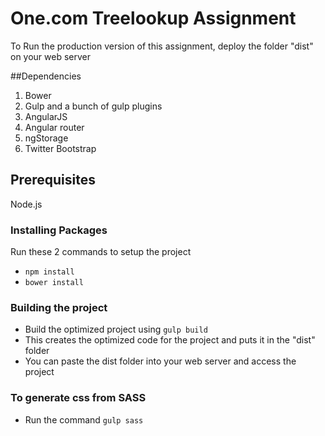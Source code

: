 # One.com Treelookup Assignment

To Run the production version of this assignment, deploy the folder "dist" on your web server

##Dependencies
1. Bower
2. Gulp and a bunch of gulp plugins
3. AngularJS
4. Angular router
5. ngStorage
6. Twitter Bootstrap

## Prerequisites
Node.js

### Installing Packages
Run these 2 commands to setup the project

 - `npm install`
 - `bower install`

### Building the project
 - Build the optimized project using `gulp build`
 - This creates the optimized code for the project and puts it in the "dist" folder
 - You can paste the dist folder into your web server and access the project

### To generate css from SASS
 - Run the command `gulp sass`
